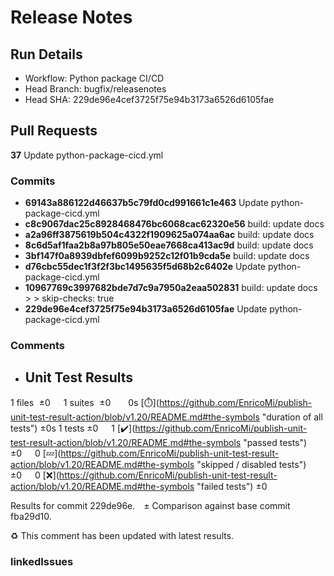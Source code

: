 # Release Notes 
## Run Details
- Workflow: Python package CI/CD 
- Head Branch: bugfix/releasenotes 
- Head SHA: 229de96e4cef3725f75e94b3173a6526d6105fae 

## Pull Requests
**37** Update python-package-cicd.yml
### Commits
  - **69143a886122d46637b5c79fd0cd991661c1e463** Update python-package-cicd.yml
  - **c8c9067dac25c8928468476bc6068cac62320e56** build: update docs
  - **a2a96ff3875619b504c4322f1909625a074aa6ac** build: update docs
  - **8c6d5af1faa2b8a97b805e50eae7668ca413ac9d** build: update docs
  - **3bf147f0a8939dbfef6099b9252c12f01b9cda5e** build: update docs
  - **d76cbc55dec1f3f2f3bc1495635f5d68b2c6402e** Update python-package-cicd.yml
  - **10967769c3997682bde7d7c9a7950a2eaa502831** build: update docs &gt; &gt; skip-checks: true
  - **229de96e4cef3725f75e94b3173a6526d6105fae** Update python-package-cicd.yml
### Comments
 - ## Unit Test Results
1 files  ±0  1 suites  ±0   0s [:stopwatch:](https://github.com/EnricoMi/publish-unit-test-result-action/blob/v1.20/README.md#the-symbols &quot;duration of all tests&quot;) ±0s
1 tests ±0  1 [:heavy_check_mark:](https://github.com/EnricoMi/publish-unit-test-result-action/blob/v1.20/README.md#the-symbols &quot;passed tests&quot;) ±0  0 [:zzz:](https://github.com/EnricoMi/publish-unit-test-result-action/blob/v1.20/README.md#the-symbols &quot;skipped / disabled tests&quot;) ±0  0 [:x:](https://github.com/EnricoMi/publish-unit-test-result-action/blob/v1.20/README.md#the-symbols &quot;failed tests&quot;) ±0 

Results for commit 229de96e. ± Comparison against base commit fba29d10.

:recycle: This comment has been updated with latest results.

### linkedIssues
    
